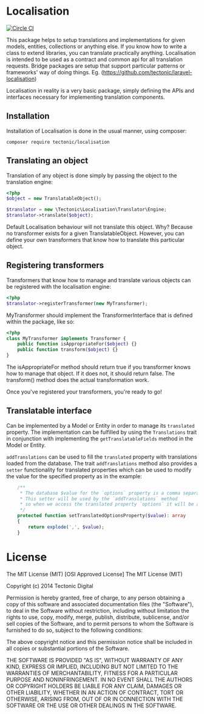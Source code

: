# Localisation

[![Circle CI](https://circleci.com/gh/tectonic/localisation.png?style=badge)](https://circleci.com/gh/tectonic/localisation)

This package helps to setup translations and implementations for given models, entities, collections or anything else. If you know how to write a class to extend libraries, you can translate practically anything. Localisation is intended to be used as a contract and common api for all translation requests. Bridge packages are setup that support particular patterns or frameworks' way of doing things. Eg. (https://github.com/tectonic/laravel-localisation)

Localisation in reality is a very basic package, simply defining the APIs and interfaces necessary for implementing translation components.

## Installation

Installation of Localisation is done in the usual manner, using composer:

```cli
composer require tectonic/localisation
```

## Translating an object

Translation of any object is done simply by passing the object to the translation engine:

```php
<?php
$object = new TranslatableObject();

$translator = new \Tectonic\Localisation\Translator\Engine;
$translator->translate($object);
```

Default Localisation behaviour will not translate this object. Why? Because no transformer exists for a given TranslatableObject. However, you can define your own transformers that know how to translate this particular object.

## Registering transformers

Transformers that know how to manage and translate various objects can be registered with the localisation engine:

```php
<?php
$translator->registerTransformer(new MyTransformer);
```

MyTransformer should implement the TransformerInterface that is defined within the package, like so:

```php
<?php
class MyTransformer implements Transformer {
    public function isAppropriateFor($object) {}
    public function transform($object) {}
}
```

The isAppropriateFor method should return true if you transformer knows how to manage that object. If it does not, it should return false. The transform() method does the actual transformation work.

Once you've registered your transformers, you're ready to go!

## Translatable interface
Can be implemented by a Model or Entity in order to manage its `translated` property. The implementation can be fulfilled by using the `Translations` trait in conjunction with implementing the `getTranslatableFields` method in the Model or Entity.

`addTranslations` can be used to fill the `translated` property with translations loaded from the database. The trait `addTranslations` method also provides a `setter` functionality for translated properties which can be used to modify the value for the specified property as in the example:
```php
    /**
     * The database $value for the `options` property is a comma separated list.
     * This setter will be used by the `addTranslations` method 
     * so when we access the translated property `options` it will be an array of the exploded values.
     */
    protected function setTranslatedOptionsProperty($value): array
    {
        return explode(',', $value);
    }
```

# License

The MIT License (MIT)
[OSI Approved License]
The MIT License (MIT)

Copyright (c) 2014 Tectonic Digital

Permission is hereby granted, free of charge, to any person obtaining a copy of this software and associated documentation files (the "Software"), to deal in the Software without restriction, including without limitation the rights to use, copy, modify, merge, publish, distribute, sublicense, and/or sell copies of the Software, and to permit persons to whom the Software is furnished to do so, subject to the following conditions:

The above copyright notice and this permission notice shall be included in all copies or substantial portions of the Software.

THE SOFTWARE IS PROVIDED "AS IS", WITHOUT WARRANTY OF ANY KIND, EXPRESS OR IMPLIED, INCLUDING BUT NOT LIMITED TO THE WARRANTIES OF MERCHANTABILITY, FITNESS FOR A PARTICULAR PURPOSE AND NONINFRINGEMENT. IN NO EVENT SHALL THE AUTHORS OR COPYRIGHT HOLDERS BE LIABLE FOR ANY CLAIM, DAMAGES OR OTHER LIABILITY, WHETHER IN AN ACTION OF CONTRACT, TORT OR OTHERWISE, ARISING FROM, OUT OF OR IN CONNECTION WITH THE SOFTWARE OR THE USE OR OTHER DEALINGS IN THE SOFTWARE.